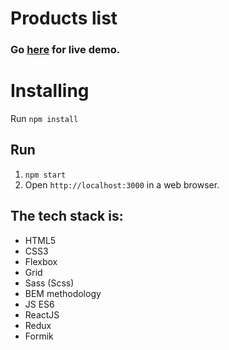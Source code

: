 # Products list

### Go **[here](https://laughing-gates-12af65.netlify.app/)** for live demo.

# Installing

Run `npm install`

## Run

1. `npm start`
2. Open `http://localhost:3000` in a web browser.

## The tech stack is:
+ HTML5
+ CSS3
+ Flexbox
+ Grid
+ Sass (Scss)
+ BEM methodology
+ JS ES6
+ ReactJS
+ Redux
+ Formik
